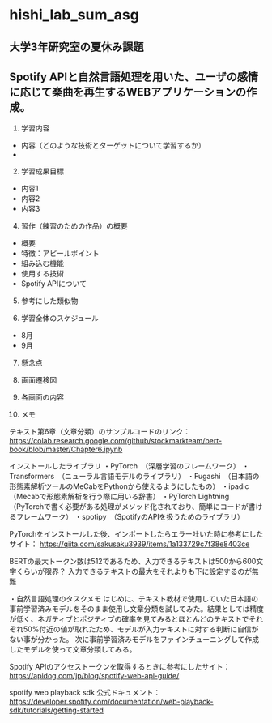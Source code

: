 # hishi_lab_sum_asg
## 大学3年研究室の夏休み課題
## Spotify APIと自然言語処理を用いた、ユーザの感情に応じて楽曲を再生するWEBアプリケーションの作成。

1. 学習内容
- 内容（どのような技術とターゲットについて学習するか）
- 

2. 学習成果目標
- 内容1
- 内容2
- 内容3

4. 習作（練習のための作品）の概要
- 概要
- 特徴：アピールポイント
- 組み込む機能
- 使用する技術
- Spotify APIについて

5. 参考にした類似物


6. 学習全体のスケジュール
- 8月
- 9月

7. 懸念点


8. 画面遷移図


9. 各画面の内容


10. メモ

テキスト第6章（文章分類）のサンプルコードのリンク：　
https://colab.research.google.com/github/stockmarkteam/bert-book/blob/master/Chapter6.ipynb

インストールしたライブラリ
・PyTorch　（深層学習のフレームワーク）
・Transformers　（ニューラル言語モデルのライブラリ）
・Fugashi　（日本語の形態素解析ツールのMeCabをPythonから使えるようにしたもの）
・ipadic　（Mecabで形態素解析を行う際に用いる辞書）
・PyTorch Lightning　（PyTorchで書く必要がある処理がメソッド化されており、簡単にコードが書けるフレームワーク）
・spotipy　（SpotifyのAPIを扱うためのライブラリ）

PyTorchをインストールした後、インポートしたらエラー吐いた時に参考にしたサイト：
https://qiita.com/sakusaku3939/items/1a133729c7f38e8403ce

BERTの最大トークン数は512であるため、入力できるテキストは500から600文字くらいが限界？
入力できるテキストの最大をそれよりも下に設定するのが無難

・自然言語処理のタスクメモ
はじめに、テキスト教材で使用していた日本語の事前学習済みモデルをそのまま使用し文章分類を試してみた。結果としては精度が低く、ネガティブとポジティブの確率を見てみるとほとんどのテキストでそれぞれ50%付近の値が取れたため、モデルが入力テキストに対する判断に自信がない事が分かった。
次に事前学習済みモデルをファインチューニングして作成したモデルを使って文章分類してみる。

Spotify APIのアクセストークンを取得するときに参考にしたサイト：
https://apidog.com/jp/blog/spotify-web-api-guide/

spotify web playback sdk 公式ドキュメント：
https://developer.spotify.com/documentation/web-playback-sdk/tutorials/getting-started












